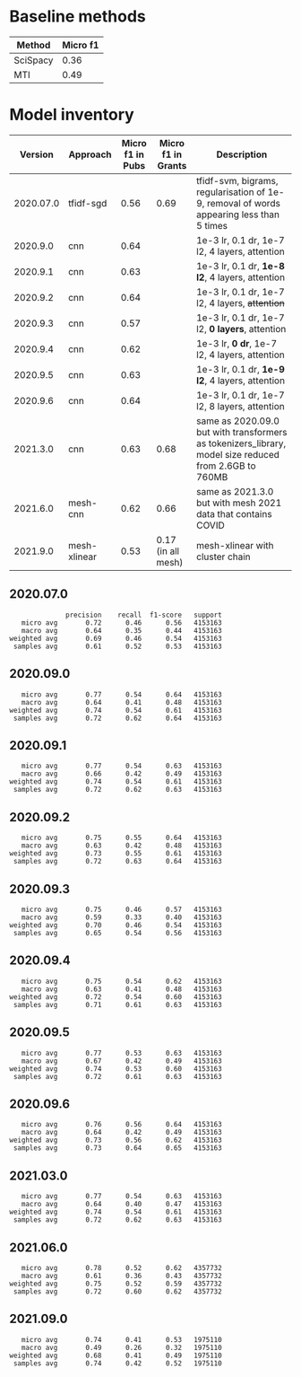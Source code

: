# Baseline methods

Method   | Micro f1
-------- | -------
SciSpacy | 0.36
MTI      | 0.49

# Model inventory

Version   | Approach    | Micro f1 in Pubs | Micro f1 in Grants | Description
--------- | ----------- | ---------------- | ------------------ | -------
2020.07.0 | tfidf-sgd   | 0.56             | 0.69               | tfidf-svm, bigrams, regularisation of 1e-9, removal of words appearing less than 5 times
2020.9.0  | cnn         | 0.64             |                    | 1e-3 lr, 0.1 dr, 1e-7 l2, 4 layers, attention
2020.9.1  | cnn         | 0.63             |                    | 1e-3 lr, 0.1 dr, **1e-8 l2**, 4 layers, attention
2020.9.2  | cnn         | 0.64             |                    | 1e-3 lr, 0.1 dr, 1e-7 l2, 4 layers, ~~attention~~
2020.9.3  | cnn         | 0.57             |                    | 1e-3 lr, 0.1 dr, 1e-7 l2, **0 layers**, attention
2020.9.4  | cnn         | 0.62             |                    | 1e-3 lr, **0 dr**, 1e-7 l2, 4 layers, attention
2020.9.5  | cnn         | 0.63             |                    | 1e-3 lr, 0.1 dr, **1e-9 l2**, 4 layers, attention
2020.9.6  | cnn         | 0.64             |                    | 1e-3 lr, 0.1 dr, 1e-7 l2, 8 layers, attention
2021.3.0  | cnn         | 0.63             | 0.68               | same as 2020.09.0 but with transformers as tokenizers_library, model size reduced from 2.6GB to 760MB
2021.6.0  | mesh-cnn    | 0.62             | 0.66               | same as 2021.3.0 but with mesh 2021 data that contains COVID
2021.9.0  | mesh-xlinear| 0.53             | 0.17 (in all mesh) | mesh-xlinear with cluster chain

## 2020.07.0

```
              precision    recall  f1-score   support
   micro avg       0.72      0.46      0.56   4153163
   macro avg       0.64      0.35      0.44   4153163
weighted avg       0.69      0.46      0.54   4153163
 samples avg       0.61      0.52      0.53   4153163
```

## 2020.09.0

```
   micro avg       0.77      0.54      0.64   4153163
   macro avg       0.64      0.41      0.48   4153163
weighted avg       0.74      0.54      0.61   4153163
 samples avg       0.72      0.62      0.64   4153163
```

## 2020.09.1

```
   micro avg       0.77      0.54      0.63   4153163
   macro avg       0.66      0.42      0.49   4153163
weighted avg       0.74      0.54      0.61   4153163
 samples avg       0.72      0.62      0.63   4153163
```

## 2020.09.2

```
   micro avg       0.75      0.55      0.64   4153163
   macro avg       0.63      0.42      0.48   4153163
weighted avg       0.73      0.55      0.61   4153163
 samples avg       0.72      0.63      0.64   4153163
```

## 2020.09.3

```
   micro avg       0.75      0.46      0.57   4153163
   macro avg       0.59      0.33      0.40   4153163
weighted avg       0.70      0.46      0.54   4153163
 samples avg       0.65      0.54      0.56   4153163
```

## 2020.09.4

```
   micro avg       0.75      0.54      0.62   4153163
   macro avg       0.63      0.41      0.48   4153163
weighted avg       0.72      0.54      0.60   4153163
 samples avg       0.71      0.61      0.63   4153163
```

## 2020.09.5
```
   micro avg       0.77      0.53      0.63   4153163
   macro avg       0.67      0.42      0.49   4153163
weighted avg       0.74      0.53      0.60   4153163
 samples avg       0.72      0.61      0.63   4153163
```

## 2020.09.6
```
   micro avg       0.76      0.56      0.64   4153163                        
   macro avg       0.64      0.42      0.49   4153163                        
weighted avg       0.73      0.56      0.62   4153163                        
 samples avg       0.73      0.64      0.65   4153163
```

## 2021.03.0
```
   micro avg       0.77      0.54      0.63   4153163
   macro avg       0.64      0.40      0.47   4153163
weighted avg       0.74      0.54      0.61   4153163
 samples avg       0.72      0.62      0.63   4153163
```

## 2021.06.0
```
   micro avg       0.78      0.52      0.62   4357732
   macro avg       0.61      0.36      0.43   4357732
weighted avg       0.75      0.52      0.59   4357732
 samples avg       0.72      0.60      0.62   4357732
```

## 2021.09.0
```
   micro avg       0.74      0.41      0.53   1975110
   macro avg       0.49      0.26      0.32   1975110
weighted avg       0.68      0.41      0.49   1975110
 samples avg       0.74      0.42      0.52   1975110
```
